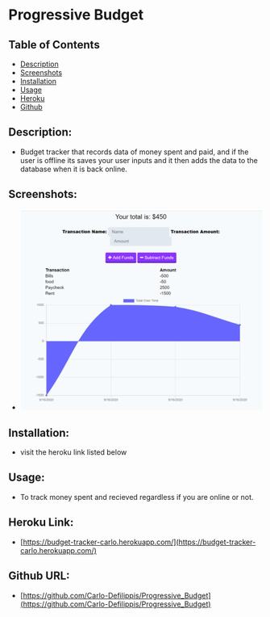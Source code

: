 
# Progressive Budget

## Table of Contents
    
* [Description](#description)
* [Screenshots](#screenshots)
* [Installation](#installation)
* [Usage](#usage)
* [Heroku](#Heroku)
* [Github](#github)

## <a name="description">Description:</a>
*    Budget tracker that records data of money spent and paid, and if the user is offline its saves your user inputs and it then adds the data to the database when it is back online.
 
## <a name="screenshots">Screenshots:</a>
*    ![Budget Screencap](./images/budget.PNG)

## <a name="installation">Installation:</a>
*    visit the heroku link listed below

## <a name="usage">Usage:</a>
*    To track money spent and recieved regardless if you are online or not.

## <a name="Heroku">Heroku Link:</a>
*    [https://budget-tracker-carlo.herokuapp.com/](https://budget-tracker-carlo.herokuapp.com/)

## <a name="github">Github URL:</a>
*    [https://github.com/Carlo-Defilippis/Progressive_Budget](https://github.com/Carlo-Defilippis/Progressive_Budget)
    